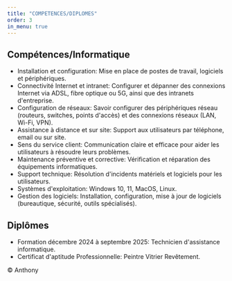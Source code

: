 ```yaml
---
title: "COMPETENCES/DIPLOMES"
order: 3
in_menu: true
---
```

<main>
    <section class="skills">
      <h2>Compétences/Informatique</h2>
      <ul>
        <li>Installation et configuration: Mise en place de postes de travail, logiciels et périphériques.</li>
        <li>Connectivité Internet et intranet: Configurer et dépanner des connexions Internet via ADSL, fibre optique ou 5G, ainsi que des intranets d'entreprise.</li>
        <li>Configuration de réseaux: Savoir configurer des périphériques réseau (routeurs, switches, points d'accès) et des connexions réseaux (LAN, Wi-Fi, VPN).</li>
        <li>Assistance à distance et sur site: Support aux utilisateurs par téléphone, email ou sur site.</li>
        <li>Sens du service client: Communication claire et efficace pour aider les utilisateurs à résoudre leurs problèmes.</li>
        <li>Maintenance préventive et corrective: Vérification et réparation des équipements informatiques.</li>
        <li>Support technique: Résolution d'incidents matériels et logiciels pour les utilisateurs.</li>
        <li>Systèmes d'exploitation: Windows 10, 11, MacOS, Linux.</li>
        <li>Gestion des logiciels: Installation, configuration, mise à jour de logiciels (bureautique, sécurité, outils spécialisés).</li>
      </ul>
      <h2>Diplômes</h2>
      <ul>
        <li>Formation décembre 2024 à septembre 2025: Technicien d'assistance informatique.</li>
        <li>Certificat d'aptitude Professionnelle: Peintre Vitrier Revêtement.</li>
      </ul>
    </section>
  </main>
  <footer>
    <p>&copy; Anthony</p>
  </footer>
</body>
</html> 